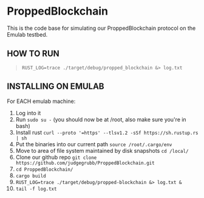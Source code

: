 # ProppedBlockchain

This is the code base for simulating our ProppedBlockchain protocol on the Emulab testbed.

## HOW TO RUN

> `RUST_LOG=trace ./target/debug/propped_blockchain &> log.txt`

## INSTALLING ON EMULAB

For EACH emulab machine:

1. Log into it
2. Run `sudo su -` (you should now be at /root, also make sure you're in bash)
3. Install rust `curl --proto '=https' --tlsv1.2 -sSf https://sh.rustup.rs | sh`
4. Put the binaries into our current path `source /root/.cargo/env`
5. Move to area of file system maintained by disk snapshots `cd /local/`
5. Clone our github repo `git clone https://github.com/judgegrubb/ProppedBlockchain.git`
6. `cd ProppedBlockchain/`
7. `cargo build`
8. `RUST_LOG=trace ./target/debug/propped-blockchain &> log.txt &`
9. `tail -f log.txt`

